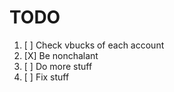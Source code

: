 # TODO
1. [ ] Check vbucks of each account
2. [X] Be nonchalant
3. [ ] Do more stuff
4. [ ] Fix stuff 